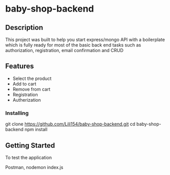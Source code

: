 # baby-shop-backend


## Description

This project was built to help you start express/mongo API with a boilerplate which is fully ready for most of the basic back end tasks such as authorization, registration, email confirmation and CRUD

## Features

<ul>
	<li>Select the product</li>
	<li>Add to cart</li>
	<li>Remove from cart</li>
	<li>Registration</li>
	<li>Autherization</li>
</ul> 

### Installing

git clone https://github.com/Lili154/baby-shop-backend.git
cd baby-shop-backend
npm install


## Getting Started

To test the application

Postman,
nodemon index.js

